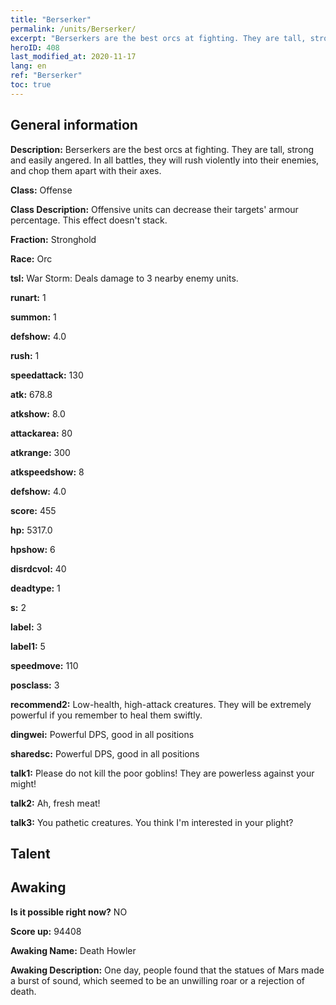 ```yaml
---
title: "Berserker"
permalink: /units/Berserker/
excerpt: "Berserkers are the best orcs at fighting. They are tall, strong and easily angered. In all battles, they will rush violently into their enemies, and chop them apart with their axes."
heroID: 408
last_modified_at: 2020-11-17
lang: en
ref: "Berserker"
toc: true
---
```

## General information
 **Description:** Berserkers are the best orcs at fighting. They are tall, strong and easily angered. In all battles, they will rush violently into their enemies, and chop them apart with their axes.

 **Class:** Offense

 **Class Description:** Offensive units can decrease their targets' armour percentage. This effect doesn't stack.

 **Fraction:** Stronghold

 **Race:** Orc

 **tsl:** War Storm: Deals damage to 3 nearby enemy units.

 **runart:** 1

 **summon:** 1

 **defshow:** 4.0

 **rush:** 1

 **speedattack:** 130

 **atk:** 678.8

 **atkshow:** 8.0

 **attackarea:** 80

 **atkrange:** 300

 **atkspeedshow:** 8

 **defshow:** 4.0

 **score:** 455

 **hp:** 5317.0

 **hpshow:** 6

 **disrdcvol:** 40

 **deadtype:** 1

 **s:** 2

 **label:** 3

 **label1:** 5

 **speedmove:** 110

 **posclass:** 3

 **recommend2:** Low-health, high-attack creatures. They will be extremely powerful if you remember to heal them swiftly.

 **dingwei:** Powerful DPS, good in all positions

 **sharedsc:** Powerful DPS, good in all positions

 **talk1:** Please do not kill the poor goblins! They are powerless against your might!

 **talk2:** Ah, fresh meat!

 **talk3:** You pathetic creatures. You think I'm interested in your plight?

## Talent
## Awaking
 **Is it possible right now?** NO

 **Score up:** 94408

 **Awaking Name:** Death Howler

 **Awaking Description:** One day, people found that the statues of Mars made a burst of sound, which seemed to be an unwilling roar or a rejection of death.

